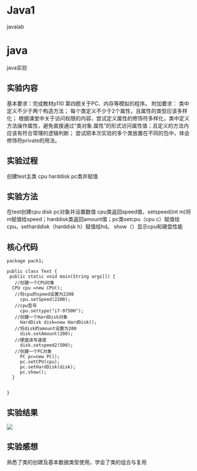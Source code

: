 # Java1
javalab
# java
java实验

## 实验内容
基本要求：完成教材p110 第四题关于PC、内存等模拟的程序。
附加要求：
类中定义不少于两个构造方法；
每个类定义不少于2个属性，且属性的类型应该多样化；
根据课堂中关于访问权限的内容，尝试定义属性的修饰符多样化，类中定义方法操作属性，避免直接通过“类对象.属性”的形式访问属性值；且定义的方法内应该有符合常理的逻辑判断；
尝试把本次实验的多个类放置在不同的包中，体会修饰符private的用法。

## 实验过程
创建test主类 cpu harddisk pc类并赋值
## 实验方法
在test创建cpu disk pc对象并设置数值 cpu类返回speed值，setspeed(int m)将m赋值给speed；harddisk类返回amount值；pc类setcpu（cpu c）赋值给cpu，setharddisk（harddisk h）赋值给hd。
show（）显示cpu和硬盘性能

## 核心代码
```
package pack1;

public class Text {
 public static void main(String args[]) {
   //创建一个CPU对象
  CPU cpu =new CPU();
   //将cpu的speed设置为2200
     cpu.setSpeed(2200);
   //cpu型号  
     cpu.settype("i7-9750H");
   //创建一个HardDisk对象
     HardDisk disk=new HardDisk();
   //将disk的amount设置为200
     disk.setAmount(200);
   //硬盘读写速度  
     disk.setspeed2(500);
   //创建一个PC对象
     PC pc=new PC();
     pc.setCPU(cpu);
     pc.setHardDisk(disk);
     pc.show();
  }
   
  
}
```
## 实验结果
![](java实验结果.png)
## 实验感想
熟悉了类的创建及基本数据类型使用，学会了类的组合与复用
